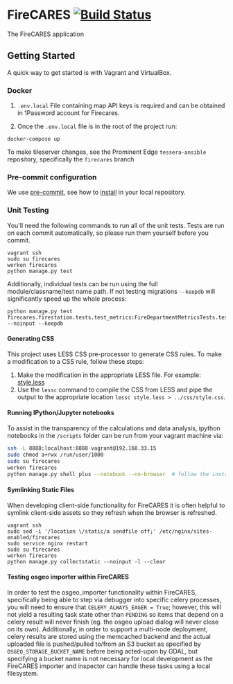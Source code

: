 FireCARES [![Build Status](https://travis-ci.org/FireCARES/firecares.svg?branch=master)](https://travis-ci.org/FireCARES/firecares)
=========
The FireCARES application


## Getting Started

A quick way to get started is with Vagrant and VirtualBox.


### Docker

1. `.env.local`  File containing map API keys is required and can be obtained in 1Password account for Firecares.

1. Once the `.env.local` file is in the root of the project run:
```
docker-compose up
```

To make tileserver changes, see the Prominent Edge `tessera-ansible` repository, specifically the `firecares` branch

### Pre-commit configuration

We use [pre-commit](http://pre-commit.com/), see how to [install](http://pre-commit.com/#install) in your local repository.

### Unit Testing

You'll need the following commands to run all of the unit tests.  Tests are run on each commit automatically, so please run them yourself before you commit.

```
vagrant ssh
sudo su firecares
workon firecares
python manage.py test
```

Additionally, individual tests can be run using the full module/classname/test name path.  If not testing migrations `--keepdb` will significantly speed up the whole process:

```
python manage.py test firecares.firestation.tests.test_metrics:FireDepartmentMetricsTests.test_calculate_structure_counts --noinput --keepdb
```

#### Generating CSS

This project uses LESS CSS pre-processor to generate CSS rules.  To make a modification to a CSS rule, follow these steps:

1. Make the modification in the appropriate LESS file.  For example: [style.less](firecares/firestation/static/firestation/theme/assets/less/style.less)
2. Use the `lessc` command to compile the CSS from LESS and pipe the output to the appropriate location `lessc style.less > ../css/style.css`.

#### Running IPython/Jupyter notebooks

To assist in the transparency of the calculations and data analysis, ipython notebooks in the `/scripts` folder can be run from your vagrant machine via:

```bash
ssh -L 8888:localhost:8888 vagrant@192.168.33.15
sudo chmod a+rwx /run/user/1000
sudo su firecares
workon firecares
python manage.py shell_plus --notebook --no-browser  # follow the instructions that follow in your shell regarding logging into ipython with a token
```

#### Symlinking Static Files

When developing client-side functionality for FireCARES it is often helpful to symlink client-side assets so they refresh when the browser is refreshed.

```shell
vagrant ssh
sudo sed -i '/location \/static/a sendfile off;' /etc/nginx/sites-enabled/firecares
sudo service nginx restart
sudo su firecares
workon firecares
python manage.py collectstatic --noinput -l --clear
```

#### Testing osgeo importer within FireCARES

In order to test the osgeo_importer functionality within FireCARES, specifically being able to step via debugger into specific celery processes, you will need to ensure that `CELERY_ALWAYS_EAGER = True`; however, this will not yield a resulting task state other than `PENDING` so items that depend on a celery result will never finish (eg. the osgeo upload dialog will never close on its own).  Additionally, in order to support a multi-node deployment, celery results are stored using the memcached backend and the actual uploaded file is pushed/pulled to/from an S3 bucket as specified by `OSGEO_STORAGE_BUCKET_NAME` before being acted-upon by GDAL, but specifying a bucket name is not necessary for local development as the FireCARES importer and inspector can handle these tasks using a local filesystem.
